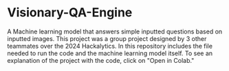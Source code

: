 # Visionary-QA-Engine
A Machine learning model that answers simple inputted questions based on inputted images. 
This project was a group project designed by 3 other teammates over the 2024 Hackalytics. In this repository includes the file needed to run the code and the machine learning model itself. To see an explanation of the project with the code, click on "Open in Colab." 
